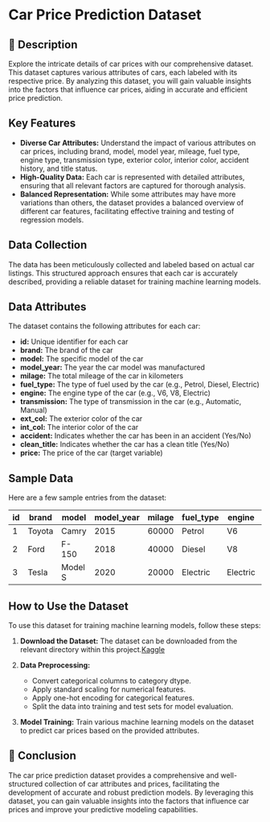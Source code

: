 # Car Price Prediction Dataset

## 📝 Description
Explore the intricate details of car prices with our comprehensive dataset. This dataset captures various attributes of cars, each labeled with its respective price. By analyzing this dataset, you will gain valuable insights into the factors that influence car prices, aiding in accurate and efficient price prediction.

## Key Features
- **Diverse Car Attributes:** Understand the impact of various attributes on car prices, including brand, model, model year, mileage, fuel type, engine type, transmission type, exterior color, interior color, accident history, and title status.
- **High-Quality Data:** Each car is represented with detailed attributes, ensuring that all relevant factors are captured for thorough analysis.
- **Balanced Representation:** While some attributes may have more variations than others, the dataset provides a balanced overview of different car features, facilitating effective training and testing of regression models.

## Data Collection
The data has been meticulously collected and labeled based on actual car listings. This structured approach ensures that each car is accurately described, providing a reliable dataset for training machine learning models.

## Data Attributes
The dataset contains the following attributes for each car:

- **id:** Unique identifier for each car
- **brand:** The brand of the car
- **model:** The specific model of the car
- **model_year:** The year the car model was manufactured
- **milage:** The total mileage of the car in kilometers
- **fuel_type:** The type of fuel used by the car (e.g., Petrol, Diesel, Electric)
- **engine:** The engine type of the car (e.g., V6, V8, Electric)
- **transmission:** The type of transmission in the car (e.g., Automatic, Manual)
- **ext_col:** The exterior color of the car
- **int_col:** The interior color of the car
- **accident:** Indicates whether the car has been in an accident (Yes/No)
- **clean_title:** Indicates whether the car has a clean title (Yes/No)
- **price:** The price of the car (target variable)

## Sample Data
Here are a few sample entries from the dataset:

| id | brand  | model | model_year | milage | fuel_type | engine | transmission | ext_col | int_col | accident | clean_title | price |
|----|--------|-------|------------|--------|-----------|--------|--------------|---------|---------|----------|-------------|-------|
| 1  | Toyota | Camry | 2015       | 60000  | Petrol    | V6     | Automatic    | Black   | Grey    | No       | Yes         | 15000 |
| 2  | Ford   | F-150 | 2018       | 40000  | Diesel    | V8     | Manual       | White   | Black   | Yes      | No          | 22000 |
| 3  | Tesla  | Model S | 2020     | 20000  | Electric  | Electric | Automatic  | Red     | White   | No       | Yes         | 75000 |

## How to Use the Dataset
To use this dataset for training machine learning models, follow these steps:

1. **Download the Dataset:**
   The dataset can be downloaded from the relevant directory within this project.[Kaggle](https://www.kaggle.com/datasets/zeeshanlatif/used-car-price-prediction-dataset/data?select=train.csv)

2. **Data Preprocessing:**
   - Convert categorical columns to category dtype.
   - Apply standard scaling for numerical features.
   - Apply one-hot encoding for categorical features.
   - Split the data into training and test sets for model evaluation.

3. **Model Training:**
   Train various machine learning models on the dataset to predict car prices based on the provided attributes.

## 📢 Conclusion
The car price prediction dataset provides a comprehensive and well-structured collection of car attributes and prices, facilitating the development of accurate and robust prediction models. By leveraging this dataset, you can gain valuable insights into the factors that influence car prices and improve your predictive modeling capabilities.

